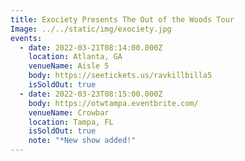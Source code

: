 ```yaml
---
title: Exociety Presents The Out of the Woods Tour
Image: ../../static/img/exociety.jpg
events:
  - date: 2022-03-21T08:14:00.000Z
    location: Atlanta, GA
    venueName: Aisle 5
    body: https://seetickets.us/ravkillbilla5
    isSoldOut: true
  - date: 2022-03-23T08:15:00.000Z
    body: https://otwtampa.eventbrite.com/
    venueName: Crowbar
    location: Tampa, FL
    isSoldOut: true
    note: "*New show added!"
---
```

